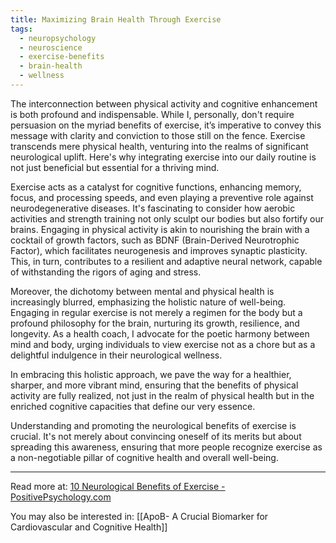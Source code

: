 ```yaml
---
title: Maximizing Brain Health Through Exercise
tags:
  - neuropsychology
  - neuroscience
  - exercise-benefits
  - brain-health
  - wellness
---
```

The interconnection between physical activity and cognitive enhancement is both profound and indispensable. While I, personally, don't require persuasion on the myriad benefits of exercise, it’s imperative to convey this message with clarity and conviction to those still on the fence. Exercise transcends mere physical health, venturing into the realms of significant neurological uplift. Here's why integrating exercise into our daily routine is not just beneficial but essential for a thriving mind.

Exercise acts as a catalyst for cognitive functions, enhancing memory, focus, and processing speeds, and even playing a preventive role against neurodegenerative diseases. It's fascinating to consider how aerobic activities and strength training not only sculpt our bodies but also fortify our brains. Engaging in physical activity is akin to nourishing the brain with a cocktail of growth factors, such as BDNF (Brain-Derived Neurotrophic Factor), which facilitates neurogenesis and improves synaptic plasticity. This, in turn, contributes to a resilient and adaptive neural network, capable of withstanding the rigors of aging and stress.

Moreover, the dichotomy between mental and physical health is increasingly blurred, emphasizing the holistic nature of well-being. Engaging in regular exercise is not merely a regimen for the body but a profound philosophy for the brain, nurturing its growth, resilience, and longevity. As a health coach, I advocate for the poetic harmony between mind and body, urging individuals to view exercise not as a chore but as a delightful indulgence in their neurological wellness.

In embracing this holistic approach, we pave the way for a healthier, sharper, and more vibrant mind, ensuring that the benefits of physical activity are fully realized, not just in the realm of physical health but in the enriched cognitive capacities that define our very essence.

Understanding and promoting the neurological benefits of exercise is crucial. It's not merely about convincing oneself of its merits but about spreading this awareness, ensuring that more people recognize exercise as a non-negotiable pillar of cognitive health and overall well-being.

----

Read more at: [10 Neurological Benefits of Exercise - PositivePsychology.com](https://positivepsychology.com/exercise-neurological-benefits/)

You may also be interested in: [[ApoB- A Crucial Biomarker for Cardiovascular and Cognitive Health]]